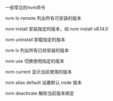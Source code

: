 一些常见的nvm命令

nvm ls-remote 列出所有可安装的版本

nvm install <version> 安装指定的版本，如 nvm install v8.14.0

nvm uninstall <version> 卸载指定的版本

nvm ls 列出所有已经安装的版本

nvm use <version> 切换使用指定的版本

nvm current 显示当前使用的版本

nvm alias default <version> 设置默认 node 版本

nvm deactivate 解除当前版本绑定